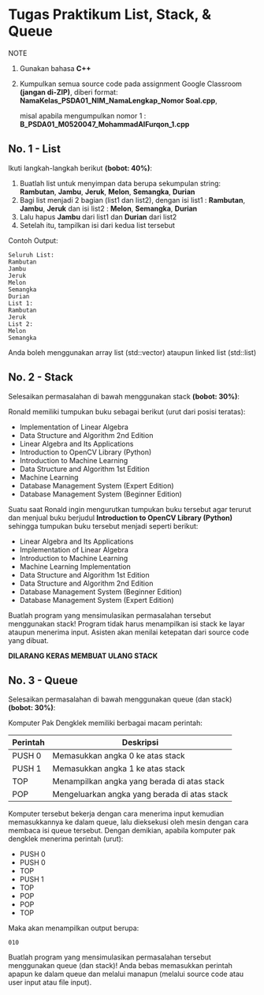 # Tugas Praktikum List, Stack, & Queue

NOTE

1. Gunakan bahasa **C++**
2. Kumpulkan semua source code pada assignment Google Classroom **(jangan di-ZIP)**, diberi format: **NamaKelas_PSDA01_NIM_NamaLengkap_Nomor Soal.cpp**, 

   misal apabila mengumpulkan nomor 1 : **B_PSDA01_M0520047_MohammadAlFurqon_1.cpp**

## No. 1 - List

Ikuti langkah-langkah berikut **(bobot: 40%)**:

1. Buatlah list untuk menyimpan data berupa sekumpulan string: **Rambutan**, **Jambu**, **Jeruk**, **Melon**, **Semangka**, **Durian**
2. Bagi list menjadi 2 bagian (list1 dan list2), dengan isi list1 : **Rambutan**, **Jambu**, **Jeruk** dan isi list2 : **Melon**, **Semangka**, **Durian**
3. Lalu hapus **Jambu** dari list1 dan **Durian** dari list2
4. Setelah itu, tampilkan isi dari kedua list tersebut

Contoh Output: 
```
Seluruh List:
Rambutan
Jambu
Jeruk
Melon
Semangka
Durian
List 1:
Rambutan
Jeruk
List 2:
Melon
Semangka
```

Anda boleh menggunakan array list (std::vector) ataupun linked list (std::list)

## No. 2 - Stack

Selesaikan permasalahan di bawah menggunakan stack **(bobot: 30%)**:

Ronald memiliki tumpukan buku sebagai berikut (urut dari posisi teratas):

- Implementation of Linear Algebra
- Data Structure and Algorithm 2nd Edition
- Linear Algebra and Its Applications
- Introduction to OpenCV Library (Python)
- Introduction to Machine Learning
- Data Structure and Algorithm 1st Edition
- Machine Learning
- Database Management System (Expert Edition)
- Database Management System (Beginner Edition)


Suatu saat Ronald ingin mengurutkan tumpukan buku tersebut agar terurut dan menjual buku berjudul **Introduction to OpenCV Library (Python)** sehingga tumpukan buku tersebut menjadi seperti berikut:

- Linear Algebra and Its Applications
- Implementation of Linear Algebra
- Introduction to Machine Learning
- Machine Learning Implementation
- Data Structure and Algorithm 1st Edition
- Data Structure and Algorithm 2nd Edition
- Database Management System (Beginner Edition)
- Database Management System (Expert Edition)

Buatlah program yang mensimulasikan permasalahan tersebut menggunakan stack! Program tidak harus menampilkan isi stack ke layar ataupun menerima input. Asisten akan menilai ketepatan dari source code yang dibuat.

**DILARANG KERAS MEMBUAT ULANG STACK**

## No. 3 - Queue

Selesaikan permasalahan di bawah menggunakan queue (dan stack) **(bobot: 30%)**:

Komputer Pak Dengklek memiliki berbagai macam perintah:

|Perintah|Deskripsi|
|--|--|
|PUSH 0|Memasukkan angka 0 ke atas stack|
|PUSH 1|Memasukkan angka 1 ke atas stack|
|TOP|Menampilkan angka yang berada di atas stack|
|POP|Mengeluarkan angka yang berada di atas stack|

Komputer tersebut bekerja dengan cara menerima input kemudian memasukkannya ke dalam queue, lalu dieksekusi oleh mesin dengan cara membaca isi queue tersebut. Dengan demikian, apabila komputer pak dengklek menerima perintah (urut):

- PUSH 0
- PUSH 0
- TOP
- PUSH 1
- TOP
- POP
- POP
- TOP

Maka akan menampilkan output berupa:
```
010
```

Buatlah program yang mensimulasikan permasalahan tersebut menggunakan queue (dan stack)! Anda bebas memasukkan perintah apapun ke dalam queue dan melalui manapun (melalui source code atau user input atau file input).
